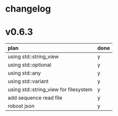 changelog
===



# v0.6.3

| plan                                  | done | 
|:--------------------------------------|:-----|
| using std::string_view                | y    |
| using std::optional                   | y    |
| using std::any                        | y    |
| using std::variant                    | y    |
| using std::string_view for filesystem | y    |
| add sequence read file | y|
| robost json | y|
